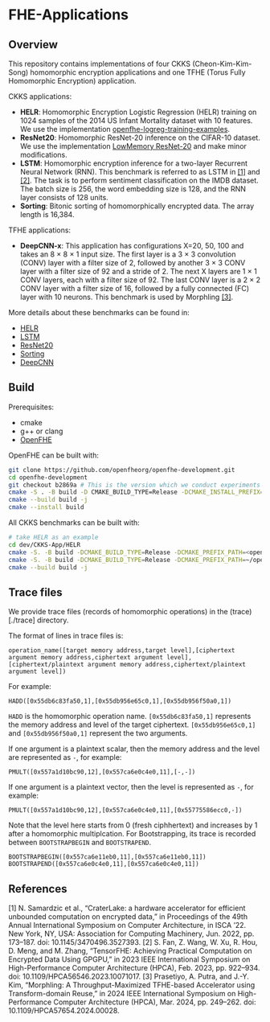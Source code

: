 # FHE-Applications
## Overview

This repository contains implementations of four CKKS (Cheon-Kim-Kim-Song) homomorphic encryption applications and one TFHE (Torus Fully Homomorphic Encryption) application.

CKKS applications:
- **HELR**: Homomorphic Encryption Logistic Regression (HELR) training on 1024 samples of the 2014 US Infant Mortality dataset with 10 features. We use the implementation [openfhe-logreg-training-examples](https://github.com/openfheorg/openfhe-logreg-training-examples).
- **ResNet20**: Homomorphic ResNet-20 inference on the CIFAR-10 dataset. We use the implementation [LowMemory ResNet-20](https://github.com/narger-ef/LowMemoryFHEResNet20) and make minor modifications.
- **LSTM**: Homomorphic encryption inference for a two-layer Recurrent Neural Network (RNN). This benchmark is referred to as LSTM in [[1]](#1) and [[2]](#2). The task is to perform sentiment classification on the IMDB dataset. The batch size is 256, the word embedding size is 128, and the RNN layer consists of 128 units.
- **Sorting**: Bitonic sorting of homomorphically encrypted data. The array length is 16,384.

TFHE applications:
- **DeepCNN-x**: This application has configurations X=20, 50, 100 and takes an 8 × 8 × 1 input size. The first layer is a 3 × 3 convolution (CONV) layer with a filter size of 2, followed by another 3 × 3 CONV layer with a filter size of 92 and a stride of 2. The next X layers are 1 × 1 CONV layers, each with a filter size of 92. The last CONV layer is a 2 × 2 CONV layer with a filter size of 16, followed by a fully connected (FC) layer with 10 neurons. This benchmark is used by Morphling [[3]](#3).

More details about these benchmarks can be found in:
- [HELR](dev/CKKS-App/HELR/README.md)
- [LSTM](dev/CKKS-App/LSTM/README.md)
- [ResNet20](dev/CKKS-App/ResNet20/README.md)
- [Sorting](dev/CKKS-App/Sorting/README.md)
- [DeepCNN](dev/TFHE-App/DeepCNN-X/README.md)

## Build ##

Prerequisites:
- cmake
- g++ or clang
- [OpenFHE](https://github.com/openfheorg/openfhe-development)

OpenFHE can be built with:
```bash
git clone https://github.com/openfheorg/openfhe-development.git
cd openfhe-development
git checkout b2869a # This is the version which we conduct experiments with
cmake -S . -B build -D CMAKE_BUILD_TYPE=Release -DCMAKE_INSTALL_PREFIX=openfhe-build
cmake --build build -j
cmake --install build
```

All CKKS benchmarks can be built with:
```bash
# take HELR as an example
cd dev/CKKS-App/HELR
cmake -S. -B build -DCMAKE_BUILD_TYPE=Release -DCMAKE_PREFIX_PATH=<openfhe-development path>/openfhe-build/
cmake -S. -B build -DCMAKE_BUILD_TYPE=Release -DCMAKE_PREFIX_PATH=~/openfhe-development/openfhe-build/
cmake --build build -j
```


## Trace files

We provide trace files (records of homomorphic operations) in the (trace)[./trace] directory.

The format of lines in trace files is:
```
operation_name([target memory address,target level],[ciphertext argument memory address,ciphertext argument level],[ciphertext/plaintext argument memory address,ciphertext/plaintext argument level])
```

For example:
```
HADD([0x55db6c83fa50,1],[0x55db956e65c0,1],[0x55db956f50a0,1])
```
`HADD` is the homomorphic operation name. `[0x55db6c83fa50,1]` represents the memory address and level of the target ciphertext. `[0x55db956e65c0,1]` and `[0x55db956f50a0,1]` represent the two arguments.

If one argument is a plaintext scalar, then the memory address and the level are represented as `-`, for example:
```
PMULT([0x557a1d10bc90,12],[0x557ca6e0c4e0,11],[-,-])
```
If one argument is a plaintext vector, then the level is represented as `-`, for example:
```
PMULT([0x557a1d10bc90,12],[0x557ca6e0c4e0,11],[0x55775586ecc0,-])
```

Note that the level here starts from 0 (fresh ciphhertext) and increases by 1 after a homomorphic multiplcation.
For Bootstrapping, its trace is recorded between `BOOTSTRAPBEGIN` and `BOOTSTRAPEND`.
```
BOOTSTRAPBEGIN([0x557ca6e11eb0,11],[0x557ca6e11eb0,11])
BOOTSTRAPEND([0x557ca6e0c4e0,11],[0x557ca6e0c4e0,11])
```

## References ##

<a id="1">[1]</a> N. Samardzic et al., “CraterLake: a hardware accelerator for efficient unbounded computation on encrypted data,” in Proceedings of the 49th Annual International Symposium on Computer Architecture, in ISCA ’22. New York, NY, USA: Association for Computing Machinery, Jun. 2022, pp. 173–187. doi: 10.1145/3470496.3527393.
<a id="2">[2]</a> S. Fan, Z. Wang, W. Xu, R. Hou, D. Meng, and M. Zhang, “TensorFHE: Achieving Practical Computation on Encrypted Data Using GPGPU,” in 2023 IEEE International Symposium on High-Performance Computer Architecture (HPCA), Feb. 2023, pp. 922–934. doi: 10.1109/HPCA56546.2023.10071017.
<a id="3">[3]</a> Prasetiyo, A. Putra, and J.-Y. Kim, “Morphling: A Throughput-Maximized TFHE-based Accelerator using Transform-domain Reuse,” in 2024 IEEE International Symposium on High-Performance Computer Architecture (HPCA), Mar. 2024, pp. 249–262. doi: 10.1109/HPCA57654.2024.00028.
